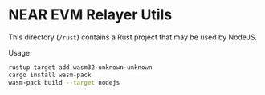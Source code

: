 # NEAR EVM Relayer Utils

This directory (`/rust`) contains a Rust project that may be used by NodeJS.

Usage:

```bash
rustup target add wasm32-unknown-unknown
cargo install wasm-pack
wasm-pack build --target nodejs
```

